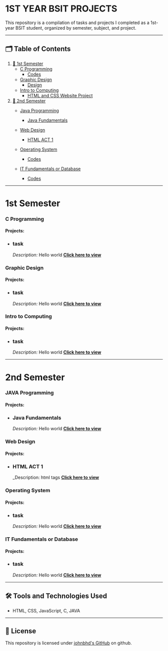 # 1ST YEAR BSIT PROJECTS

This repository is a compilation of tasks and projects I completed as a 1st-year BSIT student, organized by semester, subject, and project.

---

## 🗂️ Table of Contents
1. [🚀 1st Semester](#1st-semester)
   + [C Programming](#c-programming)
        - [Codes](#codes)
   + [Graphic Design](#graphic-design)
        - [Design](#design)
   + [Intro to Computing](#intro-to-computing)
        - [HTML and CSS Website Project](#html-and-css-website-project)
2. [📗 2nd Semester](#2nd-semester)
   + [Java Programming](java-programming)
        - [Java Fundamentals](#java-fundametals)
    
   + [Web Design](#web-design)
        - [HTML ACT 1](#html-act-1)
   + [Operating System](#operating-system)
        - [Codes](#codes)
   + [IT Fundamentals or Database](#c-programming)
        - [Codes](#codes)
---

# 1st Semester

### **C Programming**
#### Projects:
- ### **task**
  _Description:_ Hello world
  **[Click here to view](https://github.com/johnbhd/1ST-YEAR-BSIT-PROJECT/tree/sorting-algorithms-visualizer)**


### **Graphic Design**
#### Projects:
- ### **task**
  _Description:_ Hello world
  **[Click here to view](https://github.com/johnbhd/1ST-YEAR-BSIT-PROJECT/tree/sorting-algorithms-visualizer)**


### **Intro to Computing**
#### Projects:
- ### **task**
  _Description:_ Hello world
  **[Click here to view](https://github.com/johnbhd/1ST-YEAR-BSIT-PROJECT/tree/sorting-algorithms-visualizer)**

---
# 2nd Semester

### **JAVA Programming**
#### Projects:
- ### **Java Fundamentals**
  _Description:_ Hello world
  **[Click here to view](https://github.com/johnbhd/1ST-YEAR-BSIT-PROJECT/tree/sorting-algorithms-visualizer)**


### **Web Design**
#### Projects:
- ### **HTML ACT 1**
  _Description: html tags
  **[Click here to view](https://github.com/johnbhd/1ST-YEAR-BSIT-PROJECT/tree/2nd-sem/Web%20Design/Villegas%20html%20act%201)**


### **Operating System**
#### Projects:
- ### **task**
  _Description:_ Hello world
  **[Click here to view](https://github.com/johnbhd/1ST-YEAR-BSIT-PROJECT/tree/sorting-algorithms-visualizer)**


### **IT Fundamentals or Database**
#### Projects:
- ### **task**
  _Description:_ Hello world
  **[Click here to view](https://github.com/johnbhd/1ST-YEAR-BSIT-PROJECT/tree/sorting-algorithms-visualizer)**


---

## 🛠️ Tools and Technologies Used
- HTML, CSS, JavaScript, C, JAVA

---

## 📄 License
This repository is licensed under [johnbhd's GitHub](https://github.com/johnbhd) on github.

